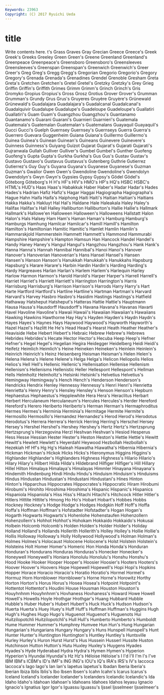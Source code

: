 ```yaml
---
Keywords: 23963 
Copyright: (C) 2017 Ryuichi Ueda
---
```


# title

Write contents here.
t's
Grass Graves Gray Grecian Greece Greece's Greek Greek's Greeks Greeley
Green Green's Greene Greenland Greenland's Greenpeace Greenpeace's Greensboro Greensboro's Greensleeves
Greensleeves's Greenspan Greenspan's Greenwich Greenwich's Greer Greer's Greg Greg's Gregg
Gregg's Gregorian Gregorio Gregorio's Gregory Gregory's Grenada Grenada's Grenadines Grendel
Grenoble Gresham Greta Greta's Gretchen Gretchen's Gretel Gretel's Gretzky Gretzky's
Grey Grieg Griffin Griffin's Griffith Grimes Grimm Grimm's Grinch Grinch's
Gris Gromyko Gropius Gropius's Gross Grosz Grotius Grover Grover's Grumman
Grumman's Grundy Grus Grus's Gruyeres Gruyère Gruyère's Grünewald Grünewald's Guadalajara
Guadalajara's Guadalcanal Guadalcanal's Guadalquivir Guadalupe Guadalupe's Guadeloupe Guadeloupe's Guallatiri Guallatiri's
Guam Guam's Guangzhou Guangzhou's Guantanamo Guantanamo's Guarani Guarani's Guarnieri Guarnieri's
Guatemala Guatemala's Guatemalan Guatemalan's Guatemalans Guayaquil Guayaquil's Gucci Gucci's Guelph
Guernsey Guernsey's Guernseys Guerra Guerra's Guerrero Guevara Guggenheim Guiana Guiana's
Guillermo Guillermo's Guinea Guinea's Guinean Guinean's Guineans Guinevere Guinevere's Guinness
Guinness's Guiyang Guizot Gujarat Gujarat's Gujarati Gujarati's Gujranwala Gullah Gulliver
Gulliver's Gumbel Gumbel's Gunther Guofeng Guofeng's Gupta Gupta's Gurkha Gurkha's
Gus Gus's Gustav Gustav's Gustavo Gustavo's Gustavus Gustavus's Gutenberg Guthrie
Gutierrez Gutierrez's Guy Guy's Guyana Guyana's Guyanese Guyanese's Guzman Guzman's
Gwalior Gwen Gwen's Gwendoline Gwendoline's Gwendolyn Gwendolyn's Gwyn Gwyn's Gypsies
Gypsy Gypsy's Gödel Gödel's Göteborg Göteborg's H H's HF's HIV's
HMO's HP's HQ's HSBC HSBC's HTML's HUD's Haas Haas's Habakkuk
Haber Haber's Hadar Hadar's Hades Hades's Hadrian Hafiz Hafiz's Hagar
Haggai Hagiographa Hagiographa's Hague Hahn Haifa Haifa's Haiphong Haiti Haiti's
Haitian Haitian's Haitians Hakka Hakka's Hakluyt Hal Hal's Haldane Hale
Haleakala Haley Haley's Halifax Halifax's Hall Halley Halliburton Halliburton's Hallie
Hallie's Hallmark Hallmark's Hallowe'en Halloween Halloween's Halloweens Hallstatt Halon Halon's
Hals Halsey Ham Ham's Haman Haman's Hamburg Hamburg's Hamburgs Hamhung
Hamilcar Hamilcar's Hamill Hamill's Hamilton Hamilton's Hamiltonian Hamitic Hamitic's Hamlet
Hamlin Hamlin's Hammarskjold Hammerstein Hammett Hammett's Hammond Hammurabi Hampshire Hampshire's
Hampton Hamsun Han Hancock Handel Handel's Handy Haney Haney's Hangul
Hangul's Hangzhou Hangzhou's Hank Hank's Hanna Hanna's Hannah Hannibal Hannibal's
Hanoi Hanoi's Hanover Hanover's Hanoverian Hanoverian's Hans Hansel Hansel's Hansen
Hansen's Hanson Hanson's Hanukkah Hanukkah's Hanukkahs Hapsburg Hapsburg's Harare Harare's
Harbin Hardin Hardin's Harding Harding's Hardy Hargreaves Harlan Harlan's Harlem
Harlem's Harlequin Harley Harlow Harmon Harmon's Harold Harold's Harper Harper's
Harrell Harrell's Harriet Harriet's Harriett Harriett's Harrington Harrington's Harris Harrisburg
Harrisburg's Harrison Harrison's Harrods Harry Harry's Hart Harte Hartford Hartford's
Hartline Hartline's Hartman Hartman's Harvard Harvard's Harvey Hasbro Hasbro's Hasidim
Hastings Hastings's Hatfield Hathaway Hatsheput Hatsheput's Hatteras Hattie Hattie's Hauptmann
Hausa Hausa's Hausdorff Hausdorff's Havana Havana's Havanas Havarti Havel Havoline
Havoline's Hawaii Hawaii's Hawaiian Hawaiian's Hawaiians Hawking Hawkins Hawthorne Hay
Hay's Hayden Hayden's Haydn Haydn's Hayes Hayes's Haynes Hays Haywood
Haywood's Hayworth Hayworth's Hazel Hazel's Hazlitt He He's Head Head's
Hearst Heath Heather Heather's Heaviside Hebe Hebert Hebert's Hebraic Hebrew
Hebrew's Hebrews Hebrides Hebrides's Hecate Hector Hector's Hecuba Heep Heep's
Hefner Hefner's Hegel Hegel's Hegelian Hegira Heidegger Heidelberg Heidi Heidi's
Heifetz Heimlich Heimlich's Heine Heineken Heineken's Heinlein Heinlein's Heinrich Heinrich's
Heinz Heisenberg Heisman Heisman's Helen Helen's Helena Helena's Helene Helene's
Helga Helga's Helicon Heliopolis Helios Helios's Hell Hell's Hellenic Hellenic's
Hellenisation Hellenise Hellenism Hellenism's Hellenisms Hellenistic Heller Hellespont Hellespont's Hellman
Hells Helmholtz Helmholtz's Helsinki Helsinki's Helvetius Helvetius's Hemingway Hemingway's Hench
Hench's Henderson Henderson's Hendricks Hendrix Henley Hennessy Hennessy's Henri Henri's
Henrietta Henrietta's Henry Henry's Hensley Hensley's Henson Henson's Hepburn Hephaestus
Hephaestus's Hepplewhite Hera Hera's Heraclitus Herbart Herbert Herculaneum Herculaneum's Hercules
Hercules's Herder Hereford Hereford's Herero Heriberto Heriberto's Herman Herman's Hermaphroditus
Hermes Hermes's Herminia Herminia's Hermitage Hermite Hermite's Hermosillo Hermosillo's Hernandez
Hernandez's Herod Herod's Herodotus Herodotus's Herrera Herrera's Herrick Herring Herring's
Herschel Hersey Hersey's Hershel Hershel's Hershey Hershey's Hertz Hertz's Hertzsprung
Hertzsprung's Herzegovina Herzl Heshvan Heshvan's Hesiod Hesperus Hess Hesse Hessian
Hester Hester's Heston Heston's Hettie Hettie's Hewitt Hewitt's Hewlett Hewlett's
Heyerdahl Heywood Hezbollah Hezbollah's Hezekiah Hf Hf's Hg Hg's Hialeah
Hiawatha Hiawatha's Hibernia Hibernia's Hickman Hickman's Hickok Hicks Hicks's Hieronymus
Higgins Higgins's Highlander Highlander's Highlanders Highness Highness's Hilario Hilario's Hilary
Hilary's Hilbert Hilda Hilda's Hildebrand Hilfiger Hilfiger's Hill Hillary Hillel
Hilton Himalaya Himalaya's Himalayas Himmler Hinayana Hinayana's Hindemith Hindenburg Hindi
Hindu Hindu's Hinduism Hinduism's Hinduisms Hindus Hindustan Hindustan's Hindustani Hindustani's
Hines Hinton Hinton's Hipparchus Hippocrates Hippocrates's Hippocratic Hiram Hirobumi Hirobumi's
Hirohito Hiroshima Hiroshima's Hispanic Hispanic's Hispanics Hispaniola Hispaniola's Hiss Hiss's
Hitachi Hitachi's Hitchcock Hitler Hitler's Hitlers Hittite Hittite's Hmong Ho
Ho's Hobart Hobart's Hobbes Hobbs Hockney Hockney's Hodge Hodge's Hodges
Hodgkin Hoff Hoff's Hoffa Hoffa's Hoffman Hoffman's Hofstadter Hofstadter's Hogan
Hogan's Hogarth Hogwarts Hogwarts's Hohenlohe Hohenstaufen Hohenzollern Hohenzollern's Hohhot Hohhot's
Hohokam Hokkaido Hokkaido's Hokusai Holbein Holcomb Holcomb's Holden Holden's Holder
Holder's Holiday Holland Holland's Hollands Hollerith Hollerith's Holley Holley's Hollie
Hollie's Hollis Holloway Holloway's Holly Hollywood Hollywood's Holman Holman's Holmes
Holmes's Holocaust Holocene Holocene's Holst Holstein Holstein's Holsteins Holt Homer
Homer's Homeric Hon Honda Honda's Honduran Honduran's Hondurans Honduras Honduras's
Honecker Honecker's Honeywell Honeywell's Honiara Honolulu Honolulu's Honshu Honshu's Hood
Hooke Hooker Hooper Hooper's Hoosier Hoosier's Hooters Hooters's Hoover Hoover's
Hoovers Hope Hopewell Hopewell's Hopi Hopi's Hopkins Hopper Horace Horacio
Horacio's Horatio Horatio's Hormel Hormel's Hormuz Horn Hornblower Hornblower's Horne
Horne's Horowitz Horthy Horton Horton's Horus Horus's Hosea Hosea's Hotpoint
Hotpoint's Hottentot Hottentot's Houdini House Housman Houston Houston's Houyhnhnm Houyhnhnm's
Hovhaness Hovhaness's Howard Howe Howell Howell's Howells Hoyle Hrothgar Hrothgar's
Huang Hubbard Hubble Hubble's Huber Huber's Hubert Hubert's Huck Huck's
Hudson Hudson's Huerta Huerta's Huey Huey's Huff Huff's Huffman Huffman's
Huggins Hugh Hugh's Hughes Hugo Hugo's Huguenot Huguenot's Huguenots Hui
Huitzilopotchli Huitzilopotchli's Hull Hull's Humberto Humberto's Humboldt Hume Hummer Hummer's
Humphrey Humvee Hun Hun's Hung Hungarian Hungarian's Hungarians Hungary Hungary's
Huns Hunspell Hunspell's Hunt Hunter Hunter's Huntington Huntington's Huntley Huntley's
Huntsville Hurley Hurley's Huron Hurst Hurst's Hus Hussein Husserl Hussite
Huston Hutchinson Hutton Hutton's Hutu Huxley Huxley's Huygens Hyades Hyades's
Hyde Hyderabad Hydra Hydra's Hymen Hymen's Hyperion Hyperion's Hyundai Hyundai's
Hz Hz's Héloise Héloise's I I'd I'll I'm I's I've
IBM IBM's ICBM's ID's IMF's ING ING's IOU's IQ's IRA's
IRS's IV's Iaccoca Iaccoca's Iago Iago's Ian Ian's Iapetus Iapetus's
Ibadan Iberia Iberia's Iberian Ibiza Iblis Iblis's Ibo Ibsen Ibsen's
Icahn Icahn's Icarus Icarus's Iceland Iceland's Icelander Icelander's Icelanders Icelandic
Icelandic's Ida Idaho Idaho's Idahoan Idahoan's Idahoans Idahoes Idahos Ieyasu
Ignacio Ignacio's Ignatius Igor Igor's Iguassu Iguassu's Ijssel Ijsselmeer Ijsselmeer's
